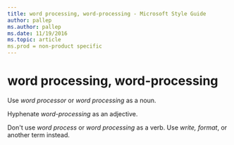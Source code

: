 ```yaml
---
title: word processing, word-processing - Microsoft Style Guide
author: pallep
ms.author: pallep
ms.date: 11/19/2016
ms.topic: article
ms.prod = non-product specific
---
```


# word processing, word-processing

Use *word processor* or *word processing* as a noun.

Hyphenate *word-processing* as an adjective.

Don't use *word process* or *word processing* as a verb. Use *write, format*, or another term instead.
